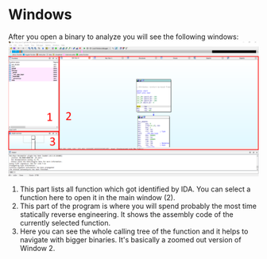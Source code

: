 # Windows

After you open a binary to analyze you will see the following windows:
![Windows](../images/windows.png)
1. This part lists all function which got identified by IDA. You can select a function here to open it in the main window (2).
2. This part of the program is where you will spend probably the most time statically reverse engineering. It shows the assembly code of the currently selected function.
3. Here you can see the whole calling tree of the function and it helps to navigate with bigger binaries. It's basically a zoomed out version of Window 2.
